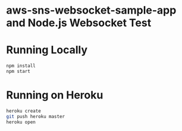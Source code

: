 # aws-sns-websocket-sample-app and Node.js Websocket Test


# Running Locally

``` bash
npm install
npm start
```

# Running on Heroku

``` bash
heroku create
git push heroku master
heroku open
```
